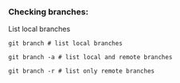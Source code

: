### Checking branches:

List local branches
```shell
git branch # list local branches

git branch -a # list local and remote branches

git branch -r # list only remote branches
```
